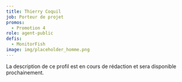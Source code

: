 ```yaml
---
title: Thierry Coquil
job: Porteur de projet
promos:
  - Promotion 4
role: agent-public
defis:
  - MonitorFish
image: img/placeholder_homme.png
---
```

La description de ce profil est en cours de rédaction et sera disponible prochainement.
